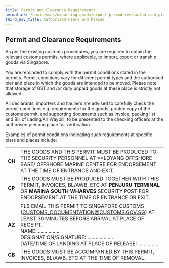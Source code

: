 ```yaml
---
title: Permit and Clearance Requirements
permalink: /businesses/exporting-goods/export-procedures/authorised-piers-places/permit-and-clearance-requirements/
third_nav_title: Authorised Piers and Places
---
```

## Permit and Clearance Requirements

As per the existing customs procedures, you are required to obtain the relevant customs permits, where applicable, to import, export or tranship goods via Singapore.

You are reminded to comply with the permit conditions stated in the permits. Permit conditions vary for different permit types and the authorised pier and place in which the goods are intended to be moved. Please note that storage of GST and /or duty unpaid goods at these place is strictly not allowed.

All declarants, importers and hauliers are advised to carefully check the permit conditions e.g. requirements for the goods, printed copy of the customs permit, and supporting documents such as invoice, packing list and Bill of Lading/Air Waybill, to be presented to the checking officers at the authorised pier and place for verification.

Examples of permit conditions indicating such requirements at specific piers and places include:

|  |  |  
|---|---|
| **CH** | THE GOODS AND THIS PERMIT MUST BE PRODUCED TO THE SECURITY PERSONNEL AT **LOYANG OFFSHORE BASE/ OFFSHORE MARINE CENTRE FOR ENDORSEMENT AT THE TIME OF ENTRANCE AND EXIT. |  
| **CP** |  THE GOODS MUST BE PRODUCED TOGETHER WITH THIS PERMIT, INVOICES, BL/AWB, ETC AT **PENJURU TERMINAL** OR **MARINA SOUTH WHARVES** SECURITY POST FOR ENDORSEMENT AT THE TIME OF ENTRANCE OR EXIT.|  
| **AZ** | PLS EMAIL THIS PERMIT TO SINGAPORE CUSTOMS (CUSTOMS_DOCUMENTATION@CUSTOMS.GOV.SG) AT LEAST 30 MINUTES BEFORE ARRIVAL AT PLACE OF RECEIPT. <br> NAME: .................  <br> DESIGNATION/SIGNATURE: ................... <br> DATE/TIME OF LANDING AT PLACE OF RELEASE: ............... |  
| **CB** | THE GOODS MUST BE ACCOMPANIED BY THIS PERMIT, INVOICES, BL/AWB, ETC AT THE TIME OF REMOVAL. |